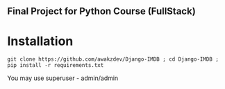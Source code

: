 ## Final Project for Python Course (FullStack)
# Installation 
`git clone https://github.com/awakzdev/Django-IMDB ; cd Django-IMDB ; pip install -r requirements.txt`


You may use superuser - admin/admin
